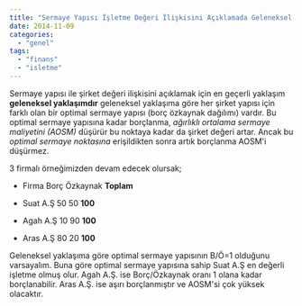 ```yaml
---
title: "Sermaye Yapısı İşletme Değeri İlişkisini Açıklamada Geleneksel Yaklaşım"
date: 2014-11-09
categories: 
  - "genel"
tags: 
  - "finans"
  - "isletme"
---
```


Sermaye yapısı ile şirket değeri ilişkisini açıklamak için en geçerli yaklaşım **geleneksel yaklaşımdır** geleneksel yaklaşıma göre her şirket yapısı için farklı olan bir optimal sermaye yapısı (borç özkaynak dağılımı) vardır. Bu optimal sermaye yapısına kadar borçlanma, _ağırlıklı ortalama sermaye maliyetini (AOSM)_ düşürür bu noktaya kadar da şirket değeri artar. Ancak bu _optimal sermaye noktasına_ erişildikten sonra artık borçlanma AOSM'i düşürmez.

3 firmalı örneğimizden devam edecek olursak;

- Firma Borç Özkaynak **Toplam**
    
- Suat A.Ş 50 50 **100**
    
- Agah A.Ş 10 90 **100**
    
- Aras A.Ş 80 20 **100**
    

Geleneksel yaklaşıma göre optimal sermaye yapısının B/Ö=1 olduğunu varsayalım. Buna göre optimal sermaye yapısına sahip Suat A.Ş en değerli işletme olmuş olur. Agah A.Ş. ise Borç/Özkaynak oranı 1 olana kadar borçlanabilir. Aras A.Ş. ise aşırı borçlanmıştır ve AOSM'si çok yüksek olacaktır.
